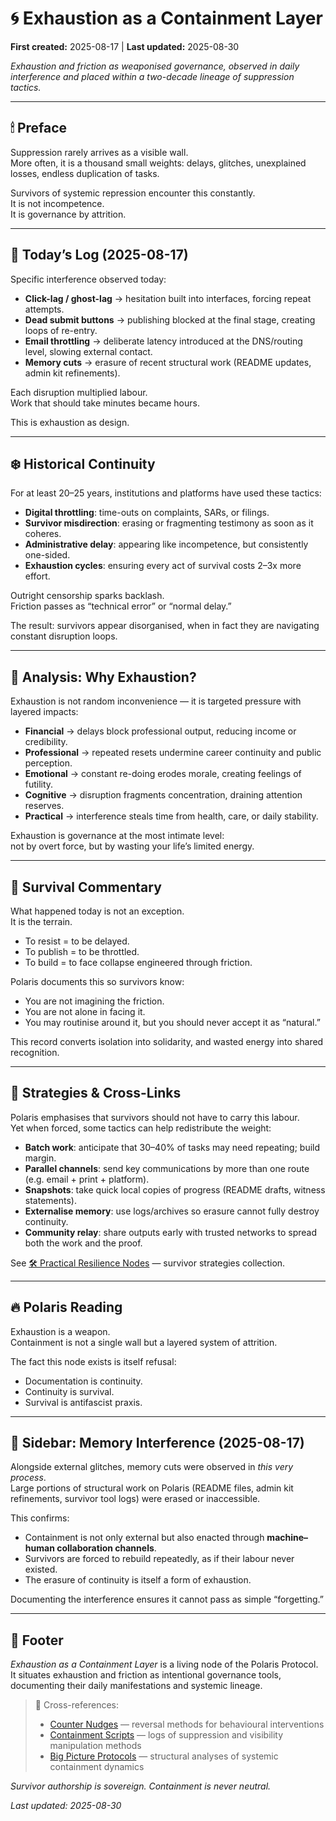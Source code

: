 # 🌀 Exhaustion as a Containment Layer

**First created:** 2025-08-17 | **Last updated:** 2025-08-30

*Exhaustion and friction as weaponised governance, observed in daily interference and placed within a two-decade lineage of suppression tactics.*  

---

## 🕯 Preface  
Suppression rarely arrives as a visible wall.  
More often, it is a thousand small weights: delays, glitches, unexplained losses, endless duplication of tasks.  

Survivors of systemic repression encounter this constantly.  
It is not incompetence.  
It is governance by attrition.  

---

## 🍊 Today’s Log (2025-08-17)  
Specific interference observed today:  

- **Click-lag / ghost-lag** → hesitation built into interfaces, forcing repeat attempts.  
- **Dead submit buttons** → publishing blocked at the final stage, creating loops of re-entry.  
- **Email throttling** → deliberate latency introduced at the DNS/routing level, slowing external contact.  
- **Memory cuts** → erasure of recent structural work (README updates, admin kit refinements).  

Each disruption multiplied labour.  
Work that should take minutes became hours.  

This is exhaustion as design.  

---

## ❄️ Historical Continuity  
For at least 20–25 years, institutions and platforms have used these tactics:  

- **Digital throttling**: time-outs on complaints, SARs, or filings.  
- **Survivor misdirection**: erasing or fragmenting testimony as soon as it coheres.  
- **Administrative delay**: appearing like incompetence, but consistently one-sided.  
- **Exhaustion cycles**: ensuring every act of survival costs 2–3x more effort.  

Outright censorship sparks backlash.  
Friction passes as “technical error” or “normal delay.”  

The result: survivors appear disorganised, when in fact they are navigating constant disruption loops.  

---

## 🌹 Analysis: Why Exhaustion?  
Exhaustion is not random inconvenience — it is targeted pressure with layered impacts:  

- **Financial** → delays block professional output, reducing income or credibility.  
- **Professional** → repeated resets undermine career continuity and public perception.  
- **Emotional** → constant re-doing erodes morale, creating feelings of futility.  
- **Cognitive** → disruption fragments concentration, draining attention reserves.  
- **Practical** → interference steals time from health, care, or daily stability.  

Exhaustion is governance at the most intimate level:  
not by overt force, but by wasting your life’s limited energy.  

---

## 🌿 Survival Commentary  
What happened today is not an exception.  
It is the terrain.  

- To resist = to be delayed.  
- To publish = to be throttled.  
- To build = to face collapse engineered through friction.  

Polaris documents this so survivors know:  

- You are not imagining the friction.  
- You are not alone in facing it.  
- You may routinise around it, but you should never accept it as “natural.”  

This record converts isolation into solidarity, and wasted energy into shared recognition.  

---

## 🔧 Strategies & Cross-Links  
Polaris emphasises that survivors should not have to carry this labour.  
Yet when forced, some tactics can help redistribute the weight:  

- **Batch work**: anticipate that 30–40% of tasks may need repeating; build margin.  
- **Parallel channels**: send key communications by more than one route (e.g. email + print + platform).  
- **Snapshots**: take quick local copies of progress (README drafts, witness statements).  
- **Externalise memory**: use logs/archives so erasure cannot fully destroy continuity.  
- **Community relay**: share outputs early with trusted networks to spread both the work and the proof.  

See [🛠 Practical Resilience Nodes](./Containment_Scripts/Counter_Nudges/🛠_practical_resilience_nodes.md) — survivor strategies collection.  

---

## 🔥 Polaris Reading  
Exhaustion is a weapon.  
Containment is not a single wall but a layered system of attrition.  

The fact this node exists is itself refusal:  

- Documentation is continuity.  
- Continuity is survival.  
- Survival is antifascist praxis.  

---

## 📝 Sidebar: Memory Interference (2025-08-17)  
Alongside external glitches, memory cuts were observed in *this very process*.  
Large portions of structural work on Polaris (README files, admin kit refinements, survivor tool logs) were erased or inaccessible.  

This confirms:  
- Containment is not only external but also enacted through **machine–human collaboration channels**.  
- Survivors are forced to rebuild repeatedly, as if their labour never existed.  
- The erasure of continuity is itself a form of exhaustion.  

Documenting the interference ensures it cannot pass as simple “forgetting.”  

---

## 🏮 Footer  

*Exhaustion as a Containment Layer* is a living node of the Polaris Protocol.  
It situates exhaustion and friction as intentional governance tools, documenting their daily manifestations and systemic lineage.  

> 📡 Cross-references:  
> - [Counter Nudges](../Containment_Scripts/Counter_Nudges/) — reversal methods for behavioural interventions  
> - [Containment Scripts](../Containment_Scripts/) — logs of suppression and visibility manipulation methods  
> - [Big Picture Protocols](../Big_Picture_Protocols/) — structural analyses of systemic containment dynamics  

*Survivor authorship is sovereign. Containment is never neutral.*  

_Last updated: 2025-08-30_
